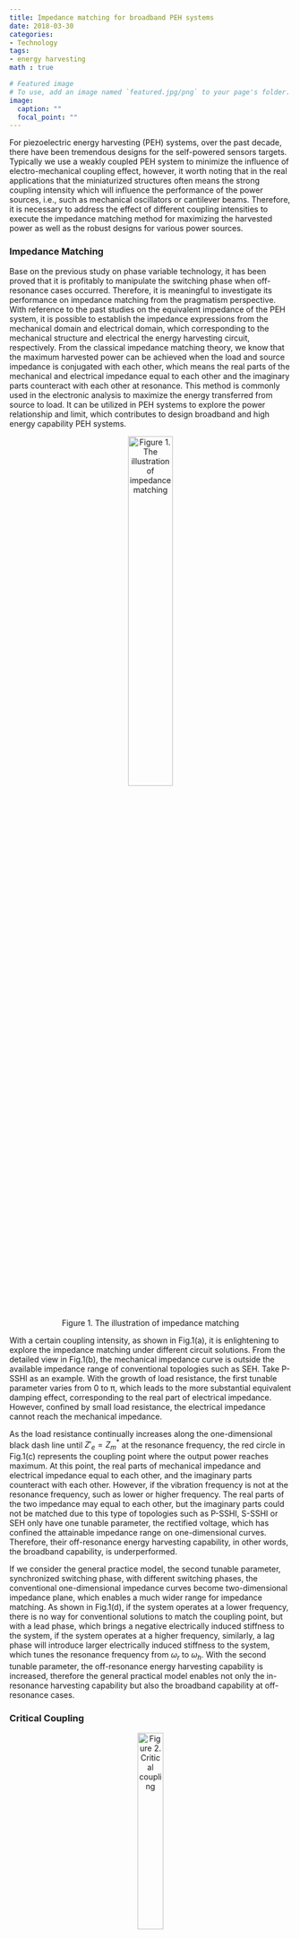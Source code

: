 ```yaml
---
title: Impedance matching for broadband PEH systems
date: 2018-03-30
categories:
- Technology
tags:
- energy harvesting
math : true

# Featured image
# To use, add an image named `featured.jpg/png` to your page's folder. 
image:
  caption: ""
  focal_point: ""
---
```


For piezoelectric energy harvesting (PEH) systems, over the past decade, there have been tremendous designs for the self-powered sensors targets. Typically we use a weakly coupled PEH system to minimize the influence of electro-mechanical coupling effect, however, it worth noting that in the real applications that the miniaturized structures often means the strong coupling intensity which will influence the performance of the power sources, i.e., such as mechanical oscillators or cantilever beams. Therefore, it is necessary to address the effect of different coupling intensities to execute the impedance matching method for maximizing the harvested power as well as the robust designs for various power sources. 



### Impedance Matching
Base on the previous study on phase variable technology, it has been proved that it is profitably to manipulate the switching phase when off-resonance cases occurred. Therefore, it is meaningful to investigate its performance on impedance matching from the pragmatism perspective. With reference to the past studies on the equivalent impedance of the PEH system, it is possible to establish the impedance expressions from the mechanical domain and electrical domain, which corresponding to the mechanical structure and electrical the energy harvesting circuit, respectively. From the classical impedance matching theory, we know that the maximum harvested power can be achieved when the load and source impedance is conjugated with each other, which means the real parts of the mechanical and electrical impedance equal to each other and the imaginary parts counteract with each other at resonance. This method is commonly used in the electronic analysis to maximize the energy transferred from source to load. It can be utilized in PEH systems to explore the power relationship and limit, which contributes to design broadband and high energy capability PEH systems.

<div align="center">    
<p><img src="https://s2.ax1x.com/2019/07/22/eiFoK1.jpg" alt="Figure 1. The illustration of impedance matching"  style="width:40%" />
<p>Figure 1. The illustration of impedance matching
</div>

With a certain coupling intensity, as shown in Fig.1(a), it is enlightening to explore the impedance matching under different circuit solutions. From the detailed view in Fig.1(b), the mechanical impedance curve is outside the available impedance range of conventional topologies such as SEH. Take P-SSHI as an example. With the growth of load resistance, the first tunable parameter varies from 0 to π, which leads to the more substantial equivalent damping effect, corresponding to the real part of electrical impedance. However, confined by small load resistance, the electrical impedance cannot reach the mechanical impedance.

As the load resistance continually increases along the one-dimensional black dash line until ${Z'_e} = Z_m^*$ at the resonance frequency, the red circle in Fig.1(c) represents the coupling point where the output power reaches maximum. At this point, the real parts of mechanical impedance and electrical impedance equal to each other, and the imaginary parts counteract with each other. However, if the vibration frequency is not at the resonance frequency, such as lower or higher frequency. The real parts of the two impedance may equal to each other, but the imaginary parts could not be matched due to this type of topologies such as P-SSHI, S-SSHI or SEH only have one tunable parameter, the rectified voltage, which has confined the attainable impedance range on one-dimensional curves. Therefore, their off-resonance energy harvesting capability, in other words, the broadband capability, is underperformed.

If we consider the general practice model, the second tunable parameter, synchronized switching phase, with different switching phases, the conventional one-dimensional impedance curves become two-dimensional impedance plane, which enables a much wider range for impedance matching. As shown in Fig.1(d), if the system operates at a lower frequency, there is no way for conventional solutions to match the coupling point, but with a lead phase, which brings a negative electrically induced stiffness to the system, if the system operates at a higher frequency, similarly, a lag phase will introduce larger electrically induced stiffness to the system, which tunes the resonance frequency from $\omega_r$  to  $\omega_h$. With the second tunable parameter, the off-resonance energy harvesting capability is increased, therefore the general practical model enables not only the in-resonance harvesting capability but also the broadband capability at off-resonance cases.


### Critical Coupling


<div align="center">    
    <p><img src="https://s2.ax1x.com/2019/07/22/eiF5vR.jpg" alt="Figure 2. Critical coupling"  style="width:30%" />
    <p>Figure 2. Critical coupling
</div>


One important feature of impedance matching is critical coupling for the selected circuit topologies, which means the minimum coupling intensity needed to reach the maximum output power. As shown in Fig.2, for PV-SSHI, the red line is tangent to the boundary of PV-SSHI at the coupling point. In order to determine its critical coupling intensity of PV-SSHI, firstly the effective coupling intensity is defined as  $K_e^2$ , then with the impedance matching relationship it can be derived that:

 
$${\frac{{2\left( {1 - \gamma } \right)}}{{\tilde \omega \pi \left( {1 + \gamma } \right)}}\left( {1 + \cos 2\varphi } \right) = \frac{{2{\zeta _m}}}{{k_c^2}}}\\
{1 + \sin 2\varphi  = \frac{{{{\tilde \omega }^2} - 1}}{{k_c^2}}}$$
 

With the critical coupling intensity  $K_c^2$  derived from above expression of PV-SSHI, the minimum coupling intensity required for impedance matching can be identified under certain mechanical damping factor. The red line shown in Fig.2(b) indicates the optimized solutions of switching phases under different mechanical damping factors. For the critical coupling intensity of conventional SSHI topologies, it can be derived when  $\phi=0$ , however, compared with the vertical dashed gray line crossing  $\phi=0$ , the optimized phase solutions are smaller than  $0$ , which means with phase variable technology, the minimum coupling intensity can be coupled with a certain lead switching phase. And as the mechanical damping effect increases, it needs a bigger negative optimized switching phase to couple with the minimum coupling intensity. As shown in Fig.2(a), the two critical coupling points for conventional SSHI topologies and PV-SSHI, a weaker coupling intensity can be handled by the phase variable energy harvesting model. To simplify the expression of  $K_c^2$ for pratical usage, it can be expanded by Taylor series as:

 
$$K_{c}^2 = \frac{2}{{1 + \cos 2\varphi }}c + \frac{{2\left( {1 + \sin 2\varphi } \right)}}{{{{\left( {1 + \cos 2\varphi } \right)}^2}}}{c^2},  \qquad c = \frac{{\pi \left( {1 + \gamma } \right)}}{{2\left( {1 - \gamma } \right)}}{\zeta _m}$$
  

From the expression of  $K_c^2$   it can be found that with a certain switching phase, the critical coupling intensity will increase together with the mechanical damping factor. Moreover, if the flipping factor increases to  $-1$ , the critical coupling intensity will approach  $0$, it means no matter what circuit topology is used, the maximum output power can be reached, due to the mechanical impedance curve is always inside the attainable impedance range of the selected circuit. Furthermore, the critical coupling intensity also can be tuned by the switching phase  $\phi$, as mentioned before, there exists an optimized switching phase to handle the weakest coupling intensity, which means the application range of conventional topologies has been expanded by the phase variable technology.


## Reference
>B. Zhao, J. Liang, "Impedance Modeling of a Bidirectional Energy Conversion Circuit towards Energy Harvesting and Vibration Exciting Purposes," IEEE/ASME Transactions on Mechatronics, to appear.

>B. Zhao, J. Liang, and K. Zhao, “Phase-Variable Control of Parallel Synchronized Triple Bias-Flips Interface Circuit towards Broadband Piezoelectric Energy Harvesting,” in 2018 IEEE International Symposium on Circuits and Systems (ISCAS), 2018, pp. 1–5.

